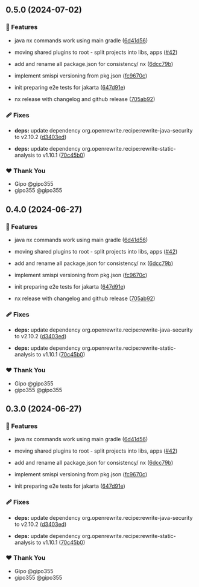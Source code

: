 ## 0.5.0 (2024-07-02)


### 🚀 Features

- java nx commands work using main gradle ([6d41d56](https://github.com/gipo355/angular-tomcat-gradle-monorepo/commit/6d41d56))

- moving shared plugins to root - split projects into libs, apps ([#42](https://github.com/gipo355/angular-tomcat-gradle-monorepo/pull/42))

- add and rename all package.json for consistency/ nx ([6dcc79b](https://github.com/gipo355/angular-tomcat-gradle-monorepo/commit/6dcc79b))

- implement smispi versioning from pkg.json ([fc9670c](https://github.com/gipo355/angular-tomcat-gradle-monorepo/commit/fc9670c))

- init preparing e2e tests for jakarta ([647d91e](https://github.com/gipo355/angular-tomcat-gradle-monorepo/commit/647d91e))

- nx release with changelog and github release ([705ab92](https://github.com/gipo355/angular-tomcat-gradle-monorepo/commit/705ab92))


### 🩹 Fixes

- **deps:** update dependency org.openrewrite.recipe:rewrite-java-security to v2.10.2 ([d3403ed](https://github.com/gipo355/angular-tomcat-gradle-monorepo/commit/d3403ed))

- **deps:** update dependency org.openrewrite.recipe:rewrite-static-analysis to v1.10.1 ([70c45b0](https://github.com/gipo355/angular-tomcat-gradle-monorepo/commit/70c45b0))


### ❤️  Thank You

- Gipo @gipo355
- gipo355 @gipo355

## 0.4.0 (2024-06-27)


### 🚀 Features

- java nx commands work using main gradle ([6d41d56](https://github.com/gipo355/angular-tomcat-gradle-monorepo/commit/6d41d56))

- moving shared plugins to root - split projects into libs, apps ([#42](https://github.com/gipo355/angular-tomcat-gradle-monorepo/pull/42))

- add and rename all package.json for consistency/ nx ([6dcc79b](https://github.com/gipo355/angular-tomcat-gradle-monorepo/commit/6dcc79b))

- implement smispi versioning from pkg.json ([fc9670c](https://github.com/gipo355/angular-tomcat-gradle-monorepo/commit/fc9670c))

- init preparing e2e tests for jakarta ([647d91e](https://github.com/gipo355/angular-tomcat-gradle-monorepo/commit/647d91e))

- nx release with changelog and github release ([705ab92](https://github.com/gipo355/angular-tomcat-gradle-monorepo/commit/705ab92))


### 🩹 Fixes

- **deps:** update dependency org.openrewrite.recipe:rewrite-java-security to v2.10.2 ([d3403ed](https://github.com/gipo355/angular-tomcat-gradle-monorepo/commit/d3403ed))

- **deps:** update dependency org.openrewrite.recipe:rewrite-static-analysis to v1.10.1 ([70c45b0](https://github.com/gipo355/angular-tomcat-gradle-monorepo/commit/70c45b0))


### ❤️  Thank You

- Gipo @gipo355
- gipo355 @gipo355

## 0.3.0 (2024-06-27)


### 🚀 Features

- java nx commands work using main gradle ([6d41d56](https://github.com/gipo355/angular-tomcat-gradle-monorepo/commit/6d41d56))

- moving shared plugins to root - split projects into libs, apps ([#42](https://github.com/gipo355/angular-tomcat-gradle-monorepo/pull/42))

- add and rename all package.json for consistency/ nx ([6dcc79b](https://github.com/gipo355/angular-tomcat-gradle-monorepo/commit/6dcc79b))

- implement smispi versioning from pkg.json ([fc9670c](https://github.com/gipo355/angular-tomcat-gradle-monorepo/commit/fc9670c))

- init preparing e2e tests for jakarta ([647d91e](https://github.com/gipo355/angular-tomcat-gradle-monorepo/commit/647d91e))


### 🩹 Fixes

- **deps:** update dependency org.openrewrite.recipe:rewrite-java-security to v2.10.2 ([d3403ed](https://github.com/gipo355/angular-tomcat-gradle-monorepo/commit/d3403ed))

- **deps:** update dependency org.openrewrite.recipe:rewrite-static-analysis to v1.10.1 ([70c45b0](https://github.com/gipo355/angular-tomcat-gradle-monorepo/commit/70c45b0))


### ❤️  Thank You

- Gipo @gipo355
- gipo355 @gipo355
